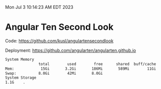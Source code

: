 Mon Jul  3 10:14:23 AM EDT 2023

# Angular Ten Second Look

Code: https://github.com/kusl/angulartensecondlook

Deployment: https://github.com/angularten/angularten.github.io

```bash
System Memory
               total        used        free      shared  buff/cache   available
Mem:            15Gi       3.2Gi       186Mi       589Mi        11Gi        11Gi
Swap:          8.0Gi        42Mi       8.0Gi
System Storage
1.1G	.
```
